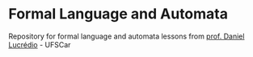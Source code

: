 # Formal Language and Automata
Repository for formal language and automata lessons from [prof. Daniel Lucrédio](https://www.youtube.com/playlist?list=PLaPmgS59eMSGBPhHwyDLUzFrtTsc2yHJt) - UFSCar
